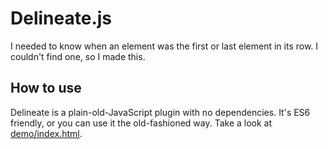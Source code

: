 # Delineate.js

I needed to know when an element was the first or last element in its row. I couldn't find one, so I made this.

## How to use

Delineate is a plain-old-JavaScript plugin with no dependencies. It's ES6 friendly, or you can use it the old-fashioned way. Take a look at [demo/index.html](). 
